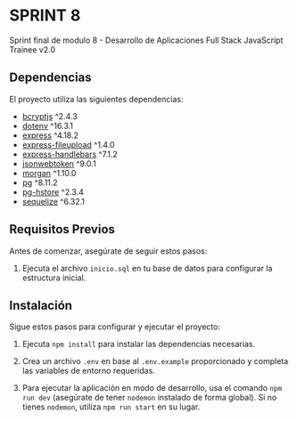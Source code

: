 # SPRINT 8

Sprint final de modulo 8 - Desarrollo de Aplicaciones Full Stack JavaScript Trainee v2.0

## Dependencias

El proyecto utiliza las siguientes dependencias:

- [bcryptjs](https://www.npmjs.com/package/bcryptjs) ^2.4.3
- [dotenv](https://www.npmjs.com/package/dotenv) ^16.3.1
- [express](https://www.npmjs.com/package/express) ^4.18.2
- [express-fileupload](https://www.npmjs.com/package/express-fileupload) ^1.4.0
- [express-handlebars](https://www.npmjs.com/package/express-handlebars) ^7.1.2
- [jsonwebtoken](https://www.npmjs.com/package/jsonwebtoken) ^9.0.1
- [morgan](https://www.npmjs.com/package/morgan) ^1.10.0
- [pg](https://www.npmjs.com/package/pg) ^8.11.2
- [pg-hstore](https://www.npmjs.com/package/pg-hstore) ^2.3.4
- [sequelize](https://www.npmjs.com/package/sequelize) ^6.32.1

## Requisitos Previos

Antes de comenzar, asegúrate de seguir estos pasos:

1. Ejecuta el archivo `inicio.sql` en tu base de datos para configurar la estructura inicial.

## Instalación

Sigue estos pasos para configurar y ejecutar el proyecto:

1. Ejecuta `npm install` para instalar las dependencias necesarias.

2. Crea un archivo `.env` en base al `.env.example` proporcionado y completa las variables de entorno requeridas.

3. Para ejecutar la aplicación en modo de desarrollo, usa el comando `npm run dev` (asegúrate de tener `nodemon` instalado de forma global). Si no tienes `nodemon`, utiliza `npm run start` en su lugar.
